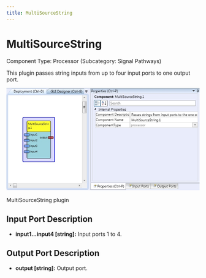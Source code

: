 ```yaml
---
title: MultiSourceString
---
```


# MultiSourceString

Component Type: Processor (Subcategory: Signal Pathways)

This plugin passes string inputs from up to four input ports to one output port.

![Screenshot: MultiSourceString plugin](img/multisourcestring.jpg "Screenshot: MultiSourceString plugin")

MultiSourceString plugin

## Input Port Description

*   **input1...input4 \[string\]:** Input ports 1 to 4.

## Output Port Description

*   **output \[****string****\]:** Output port.